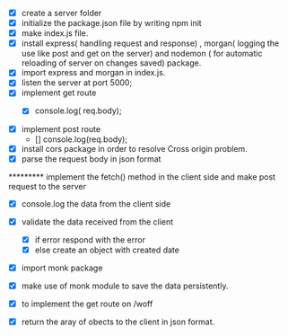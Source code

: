 * [x] create a server folder
* [x] initialize the package.json file by writing npm init
* [x] make index.js file.
* [x] install express( handling request and response) , morgan( logging the use like post and get on the server) and nodemon ( for automatic reloading of server on changes saved) package.
* [x] import express and morgan in index.js.
* [x] listen the server at port 5000;
* [x] implement get route
    * [x] console.log( req.body);


* [x] implement post route
    * [] console.log(req.body);
* [x] install cors package in order to resolve Cross origin problem.
* [x] parse the request body in json format

********* implement the fetch() method in the client side and make post request to the server

* [x] console.log the data from the client side
* [x] validate the data received from the client
    * [x] if error respond with the error
    * [x] else create an object with created date
* [x] import monk package 
* [x] make use of monk module to save the data persistently.

* [x] to implement the get route on /woff 
* [x] return the aray of obects to the client in json format.
